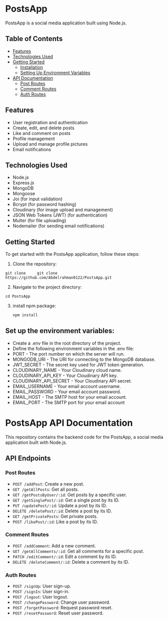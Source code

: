 # PostsApp

PostsApp is a social media application built using Node.js.

## Table of Contents

- [Features](#features)
- [Technologies Used](#technologies-used)
- [Getting Started](#getting-started)
  - [Installation](#install-the-dependencies)
  - [Setting Up Environment Variables](#set-up-the-environment-variables)
- [API Documentation](#api-endpoints)
  - [Post Routes](#post-routes)
  - [Comment Routes](#comment-routes)
  - [Auth Routes](#auth-routes)

## Features

- User registration and authentication
- Create, edit, and delete posts
- Like and comment on posts
- Profile management
- Upload and manage profile pictures
- Email notifications

## Technologies Used

- Node.js
- Express.js
- MongoDB
- Mongoose
- Joi (for input validation)
- Bcrypt (for password hashing)
- Cloudinary (for image upload and management)
- JSON Web Tokens (JWT) (for authentication)
- Multer (for file uploading)
- Nodemailer (for sending email notifications)

## Getting Started

To get started with the PostsApp application, follow these steps:

1. Clone the repository:
 ```
 git clone     git clone https://github.com/Abdelrahman0122/PostsApp.git

 ``` 
2. Navigate to the project directory:

```
cd PostsApp 
```
3. install npm package:

   ```bash
   npm install

## Set up the environment variables:
- Create a .env file in the root directory of the project.
- Define the following environment variables in the .env file:
- PORT - The port number on which the server will run.
- MONGODB_URI - The URI for connecting to the MongoDB database.
- JWT_SECRET - The secret key used for JWT token generation.
- CLOUDINARY_NAME - Your Cloudinary cloud name.
- CLOUDINARY_API_KEY - Your Cloudinary API key.
- CLOUDINARY_API_SECRET - Your Cloudinary API secret.
- EMAIL_USERNAME - Your email account username.
- EMAIL_PASSWORD - Your email account password.
- EMAIL_HOST - The SMTP host for your email account.
- EMAIL_PORT - The SMTP port for your email account

# PostsApp API Documentation

This repository contains the backend code for the PostsApp, a social media application built with Node.js.

## API Endpoints

### Post Routes

- `POST /addPost`: Create a new post.
- `GET /getAllPosts`: Get all posts.
- `GET /getPostsByUser/:id`: Get posts by a specific user.
- `GET /getSinglePost/:id`: Get a single post by its ID.
- `PUT /updatePost/:id`: Update a post by its ID.
- `DELETE /deletePost/:id`: Delete a post by its ID.
- `GET /getPrivatePosts`: Get private posts.
- `POST /likePost/:id`: Like a post by its ID.

### Comment Routes

- `POST /addComment`: Add a new comment.
- `GET /getAllComments/:id`: Get all comments for a specific post.
- `PATCH /editComment/:id`: Edit a comment by its ID.
- `DELETE /deleteComment/:id`: Delete a comment by its ID.

### Auth Routes

- `POST /signUp`: User sign-up.
- `POST /signIn`: User sign-in.
- `POST /logout`: User logout.
- `POST /changePassword`: Change user password.
- `POST /forgetPassword`: Request password reset.
- `POST /resetPassword`: Reset user password.


 
